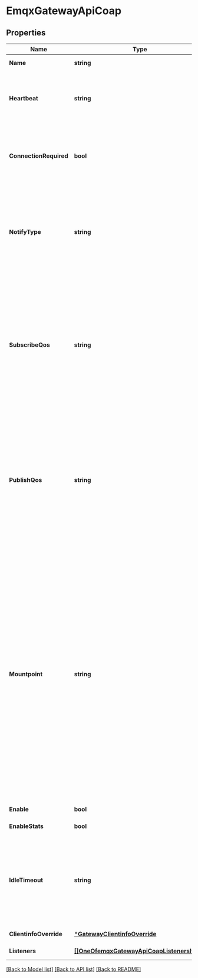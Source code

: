 # EmqxGatewayApiCoap

## Properties
Name | Type | Description | Notes
------------ | ------------- | ------------- | -------------
**Name** | **string** | Gateway Name | [optional] [default to null]
**Heartbeat** | **string** | The gateway server required minimum heartbeat interval.&lt;br/&gt;When connection mode is enabled, this parameter is used to set the minimum heartbeat interval for the connection to be alive | [optional] [default to 30s]
**ConnectionRequired** | **bool** | Enable or disable connection mode.&lt;br/&gt;Connection mode is a feature of non-standard protocols. When connection mode is enabled, it is necessary to maintain the creation, authentication and alive of connection resources | [optional] [default to false]
**NotifyType** | **string** | The Notification Message will be delivered to the CoAP client if a new message received on an observed topic.&lt;br/&gt;The type of delivered coap message can be set to:&lt;br/&gt;&lt;br/&gt;  - non: Non-confirmable;&lt;br/&gt;&lt;br/&gt;  - con: Confirmable;&lt;br/&gt;&lt;br/&gt;  - qos: Mapping from QoS type of received message, QoS0 -&gt; non, QoS1,2 -&gt; con | [optional] [default to NOTIFY_TYPE.QOS]
**SubscribeQos** | **string** | The Default QoS Level indicator for subscribe request.&lt;br/&gt;This option specifies the QoS level for the CoAP Client when establishing a subscription membership, if the subscribe request is not carried &#x60;qos&#x60; option. The indicator can be set to:&lt;br/&gt;&lt;br/&gt;  - qos0, qos1, qos2: Fixed default QoS level&lt;br/&gt;&lt;br/&gt;  - coap: Dynamic QoS level by the message type of subscribe request&lt;br/&gt;&lt;br/&gt;    * qos0: If the subscribe request is non-confirmable&lt;br/&gt;&lt;br/&gt;    * qos1: If the subscribe request is confirmable | [optional] [default to SUBSCRIBE_QOS.COAP]
**PublishQos** | **string** | The Default QoS Level indicator for publish request.&lt;br/&gt;This option specifies the QoS level for the CoAP Client when publishing a message to EMQX PUB/SUB system, if the publish request is not carried &#x60;qos&#x60; option. The indicator can be set to:&lt;br/&gt;&lt;br/&gt;  - qos0, qos1, qos2: Fixed default QoS level&lt;br/&gt;&lt;br/&gt;  - coap: Dynamic QoS level by the message type of publish request&lt;br/&gt;&lt;br/&gt;    * qos0: If the publish request is non-confirmable&lt;br/&gt;&lt;br/&gt;    * qos1: If the publish request is confirmable | [optional] [default to PUBLISH_QOS.COAP]
**Mountpoint** | **string** | When publishing or subscribing, prefix all topics with a mountpoint string.&lt;br/&gt;The prefixed string will be removed from the topic name when the message is delivered to the subscriber.&lt;br/&gt;The mountpoint is a way that users can use to implement isolation of message routing between different listeners.&lt;br/&gt;For example if a client A subscribes to &#x60;t&#x60; with &#x60;listeners.tcp.\\&lt;name&gt;.mountpoint&#x60; set to &#x60;some_tenant&#x60;,&lt;br/&gt;then the client actually subscribes to the topic &#x60;some_tenant/t&#x60;.&lt;br/&gt;Similarly, if another client B (connected to the same listener as the client A) sends a message to topic &#x60;t&#x60;,&lt;br/&gt;the message is routed to all the clients subscribed &#x60;some_tenant/t&#x60;,&lt;br/&gt;so client A will receive the message, with topic name &#x60;t&#x60;. Set to &#x60;\&quot;\&quot;&#x60; to disable the feature.&lt;br/&gt;Variables in mountpoint string:&lt;br/&gt;&lt;br/&gt;  - &lt;code&gt;${clientid}&lt;/code&gt;: clientid&lt;br/&gt;&lt;br/&gt;  - &lt;code&gt;${username}&lt;/code&gt;: username | [optional] 
**Enable** | **bool** | Whether to enable this gateway | [optional] [default to true]
**EnableStats** | **bool** | Whether to enable client process statistic | [optional] [default to true]
**IdleTimeout** | **string** | The idle time of the client connection process. It has two purposes:&lt;br/&gt;  1. A newly created client process that does not receive any client requests after that time will be closed directly.&lt;br/&gt;  2. A running client process that does not receive any client requests after this time will go into hibernation to save resources. | [optional] [default to 30s]
**ClientinfoOverride** | [***GatewayClientinfoOverride**](gateway.clientinfo_override.md) |  | [optional] [default to null]
**Listeners** | [**[]OneOfemqxGatewayApiCoapListenersItems**](.md) |  | [optional] [default to null]

[[Back to Model list]](../README.md#documentation-for-models) [[Back to API list]](../README.md#documentation-for-api-endpoints) [[Back to README]](../README.md)


